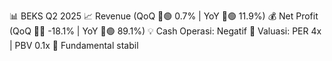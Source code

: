 📊 BEKS Q2 2025
📈 Revenue (QoQ 🔼🟢 0.7% | YoY 🔼🟢 11.9%)
💰 Net Profit (QoQ 🔻🔴 -18.1% | YoY 🔼🟢 89.1%)
💡 Cash Operasi: Negatif
🧮 Valuasi: PER 4x | PBV 0.1x
🧱 Fundamental stabil

